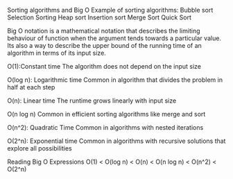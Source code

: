 Sorting algorithms and Big O
Example of sorting algorithms:
Bubble sort
Selection Sorting
Heap sort
Insertion sort
Merge Sort
Quick Sort

Big O notation is a mathematical notation that describes the limiting behaviour
of function when the argument tends towards a particular value.
Its also a way to describe the upper bound of the running time of an algorithm
in terms of its input size.

O(1):Constant time
The algorithm does not depend on the input size

O(log n): Logarithmic time
Common in algorithm that divides the problem in half at each step

O(n): Linear time
The runtime grows linearly with input size

O(n log n)
Common in efficient sorting algorithms like merge and sort

O(n^2): Quadratic Time
Common in algorithms with nested iterations

O(2^n): Exponential time
Common in algorithms with recursive solutions that explore all possibilities

Reading Big O Expressions
O(1) < O(log n) < O(n) < O(n log n) < O(n^2) < O(2^n)

